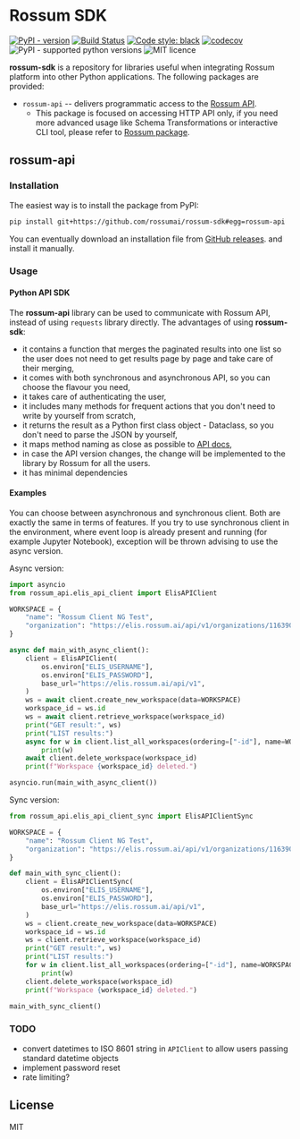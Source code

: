 # Rossum SDK

[![PyPI - version](https://img.shields.io/pypi/v/rossum.svg)](https://pypi.python.org/pypi/rossum)
[![Build Status](https://travis-ci.com/rossumai/rossum.svg?branch=master)](https://travis-ci.com/rossumai/rossum)
[![Code style: black](https://img.shields.io/badge/code%20style-black-000000.svg)](https://github.com/ambv/black)
[![codecov](https://codecov.io/gh/rossumai/rossum/branch/master/graph/badge.svg)](https://codecov.io/gh/rossumai/rossum)
![PyPI - supported python versions](https://img.shields.io/pypi/pyversions/rossum.svg)
![MIT licence](https://img.shields.io/pypi/l/rossum.svg)

**rossum-sdk** is a repository for libraries useful when integrating Rossum platform into other Python applications. The following packages are provided:


* `rossum-api` -- delivers programmatic access to the [Rossum API](https://api.elis.rossum.ai/docs).
  * This package is focused on accessing HTTP API only, if you need more advanced usage like Schema Transformations or interactive CLI tool, please refer to [Rossum package](https://github.com/rossumai/rossum).


## rossum-api

### Installation

The easiest way is to install the package from PyPI:

```bash
pip install git+https://github.com/rossumai/rossum-sdk#egg=rossum-api
```

You can eventually download an installation file from [GitHub releases](https://github.com/rossumai/rossum-sdk/releases).
and install it manually.

### Usage

#### Python API SDK

The **rossum-api** library can be used to communicate with Rossum API, instead of using `requests` library directly. The advantages of using **rossum-sdk**:

* it contains a function that merges the paginated results into one list so the user does not need to get results page by page and take care of their merging,
* it comes with both synchronous and asynchronous API, so you can choose the flavour you need,
* it takes care of authenticating the user,
* it includes many methods for frequent actions that you don't need to write by yourself from scratch,
* it returns the result as a Python first class object - Dataclass, so you don't need to parse the JSON by yourself,
* it maps method naming as close as possible to [API docs](https://elis.rossum.ai/api/docs),
* in case the API version changes, the change will be implemented to the library by Rossum for all the users.
* it has minimal dependencies

#### Examples

You can choose between asynchronous and synchronous client. Both are exactly the same in terms of features. If you try to use synchronous client in the environment, where event loop is already present and running (for example Jupyter Notebook), exception will be thrown advising to use the async version.

Async version:

```python
import asyncio
from rossum_api.elis_api_client import ElisAPIClient

WORKSPACE = {
    "name": "Rossum Client NG Test",
    "organization": "https://elis.rossum.ai/api/v1/organizations/116390",
}

async def main_with_async_client():
    client = ElisAPIClient(
        os.environ["ELIS_USERNAME"],
        os.environ["ELIS_PASSWORD"],
        base_url="https://elis.rossum.ai/api/v1",
    )
    ws = await client.create_new_workspace(data=WORKSPACE)
    workspace_id = ws.id
    ws = await client.retrieve_workspace(workspace_id)
    print("GET result:", ws)
    print("LIST results:")
    async for w in client.list_all_workspaces(ordering=["-id"], name=WORKSPACE["name"]):
        print(w)
    await client.delete_workspace(workspace_id)
    print(f"Workspace {workspace_id} deleted.")

asyncio.run(main_with_async_client())
```

Sync version:

```python
from rossum_api.elis_api_client_sync import ElisAPIClientSync

WORKSPACE = {
    "name": "Rossum Client NG Test",
    "organization": "https://elis.rossum.ai/api/v1/organizations/116390",
}

def main_with_sync_client():
    client = ElisAPIClientSync(
        os.environ["ELIS_USERNAME"],
        os.environ["ELIS_PASSWORD"],
        base_url="https://elis.rossum.ai/api/v1",
    )
    ws = client.create_new_workspace(data=WORKSPACE)
    workspace_id = ws.id
    ws = client.retrieve_workspace(workspace_id)
    print("GET result:", ws)
    print("LIST results:")
    for w in client.list_all_workspaces(ordering=["-id"], name=WORKSPACE["name"]):
        print(w)
    client.delete_workspace(workspace_id)
    print(f"Workspace {workspace_id} deleted.")

main_with_sync_client()
```

### TODO

* convert datetimes to ISO 8601 string in `APIClient` to allow users passing standard datetime objects
* implement password reset
* rate limiting?

## License

MIT
